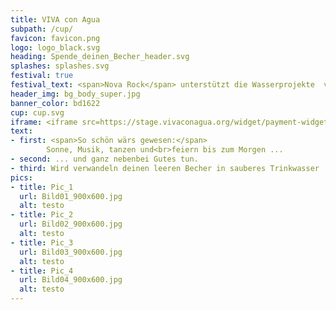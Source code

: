 ```yaml
---
title: VIVA con Agua
subpath: /cup/
favicon: favicon.png
logo: logo_black.svg
heading: Spende_deinen_Becher_header.svg
splashes: splashes.svg
festival: true
festival_text: <span>Nova Rock</span> unterstützt die Wasserprojekte  von Viva con Agua
header_img: bg_body_super.jpg
banner_color: bd1622
cup: cup.svg
iframe: <iframe src=https://stage.vivaconagua.org/widget/payment-widget width=500 height=1000 ></iframe>
text: 
- first: <span>So schön wärs gewesen:</span>
        Sonne, Musik, tanzen und<br>feiern bis zum Morgen ...
- second: ... und ganz nebenbei Gutes tun.
- third: Wird verwandeln deinen leeren Becher in sauberes Trinkwasser
pics: 
- title: Pic_1
  url: Bild01_900x600.jpg
  alt: testo      
- title: Pic_2
  url: Bild02_900x600.jpg
  alt: testo      
- title: Pic_3
  url: Bild03_900x600.jpg
  alt: testo      
- title: Pic_4
  url: Bild04_900x600.jpg
  alt: testo   
---
```

